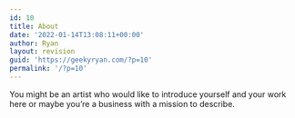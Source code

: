 ```yaml
---
id: 10
title: About
date: '2022-01-14T13:08:11+00:00'
author: Ryan
layout: revision
guid: 'https://geekyryan.com/?p=10'
permalink: '/?p=10'
---
```


You might be an artist who would like to introduce yourself and your work here or maybe you’re a business with a mission to describe.